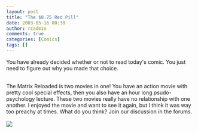 ```yaml
---
layout: post
title: "The $8.75 Red Pill"
date: 2003-05-16 00:30
author: rcadmin
comments: true
categories: [Comics]
tags: []
---
```

You have already decided whether or not to read today's comic. You just need to figure out why you made that choice.
<br />

<br />
The Matrix Reloaded is two movies in one! You have an action movie with pretty cool special effects, then you also have an hour long psudo-psychology lecture. These two movies really have no relationship with one another. I enjoyed the movie and want to see it again, but I think it was way too preachy at times. What do you think? Join our discussion in the forums.<Br><br><!--more--><img src='http://dl.bitsmack.com/comics/20030516.gif'  />
